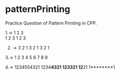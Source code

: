 # patternPrinting
Practice Question of Pattern Printing in CPP.

1.->    1 2 3       
        1 2 3 
        1 2 3

2. ->   3 2 1
        3 2 1
        3 2 1

3.->    1 2 3 
        4 5 6 
        7 8 9

4.->    1234554321
        1234**4321
        123****321
        12******21
        1********1
